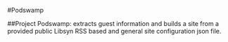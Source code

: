 #Podswamp

##Project
Podswamp: extracts guest information and builds a site from a provided public Libsyn RSS based and general site 
configuration json file.

